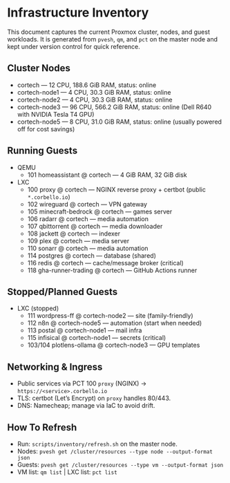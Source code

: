 # Infrastructure Inventory

This document captures the current Proxmox cluster, nodes, and guest workloads. It is generated from `pvesh`, `qm`, and `pct` on the master node and kept under version control for quick reference.

## Cluster Nodes
- cortech — 12 CPU, 188.6 GiB RAM, status: online
- cortech-node1 — 4 CPU, 30.3 GiB RAM, status: online
- cortech-node2 — 4 CPU, 30.3 GiB RAM, status: online
- cortech-node3 — 96 CPU, 566.2 GiB RAM, status: online (Dell R640 with NVIDIA Tesla T4 GPU)
- cortech-node5 — 8 CPU, 31.0 GiB RAM, status: online (usually powered off for cost savings)

## Running Guests
- QEMU
  - 101 homeassistant @ cortech — 4 GiB RAM, 32 GiB disk
- LXC
  - 100 proxy @ cortech — NGINX reverse proxy + certbot (public `*.corbello.io`)
  - 102 wireguard @ cortech — VPN gateway
  - 105 minecraft-bedrock @ cortech — games server
  - 106 radarr @ cortech — media automation
  - 107 qbittorrent @ cortech — media downloader
  - 108 jackett @ cortech — indexer
  - 109 plex @ cortech — media server
  - 110 sonarr @ cortech — media automation
  - 114 postgres @ cortech — database (shared)
  - 116 redis @ cortech — cache/message broker (critical)
  - 118 gha-runner-trading @ cortech — GitHub Actions runner

## Stopped/Planned Guests
- LXC (stopped)
  - 111 wordpress-ff @ cortech-node2 — site (family-friendly)
  - 112 n8n @ cortech-node5 — automation (start when needed)
  - 113 postal @ cortech-node1 — mail infra
  - 115 infisical @ cortech-node1 — secrets (critical)
  - 103/104 plotlens-ollama @ cortech-node3 — GPU templates

## Networking & Ingress
- Public services via PCT 100 `proxy` (NGINX) → `https://<service>.corbello.io`
- TLS: certbot (Let’s Encrypt) on `proxy` handles 80/443.
- DNS: Namecheap; manage via IaC to avoid drift.

## How To Refresh
- Run: `scripts/inventory/refresh.sh` on the master node.
- Nodes: `pvesh get /cluster/resources --type node --output-format json`
- Guests: `pvesh get /cluster/resources --type vm --output-format json`
- VM list: `qm list`  |  LXC list: `pct list`
